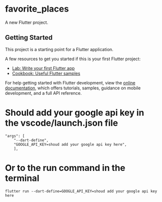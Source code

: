 # favorite_places

A new Flutter project.

## Getting Started

This project is a starting point for a Flutter application.

A few resources to get you started if this is your first Flutter project:

- [Lab: Write your first Flutter app](https://docs.flutter.dev/get-started/codelab)
- [Cookbook: Useful Flutter samples](https://docs.flutter.dev/cookbook)

For help getting started with Flutter development, view the
[online documentation](https://docs.flutter.dev/), which offers tutorials,
samples, guidance on mobile development, and a full API reference.

# Should add your google api key in the vscode/launch.json file

```
"args": [
    "--dart-define",
    "GOOGLE_API_KEY=shoud add your google api key here",
    ],
```

# Or to the run command in the terminal

```
flutter run --dart-define=GOOGLE_API_KEY=shoud add your google api key here
```
